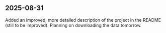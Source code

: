 ## 2025-08-31
Added an improved, more detailed description of the project in the README (still to be improved). Planning on downloading the data tomorrow.